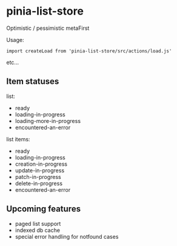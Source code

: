 # pinia-list-store

Optimistic / pessimistic
metaFirst

Usage:
```
import createLoad from 'pinia-list-store/src/actions/load.js'
```
etc...

## Item statuses

list:
 - ready
 - loading-in-progress
 - loading-more-in-progress
 - encountered-an-error

list items:
 - ready
 - loading-in-progress
 - creation-in-progress
 - update-in-progress
 - patch-in-progress
 - delete-in-progress
 - encountered-an-error


## Upcoming features
 - paged list support
 - indexed db cache
 - special error handling for notfound cases

